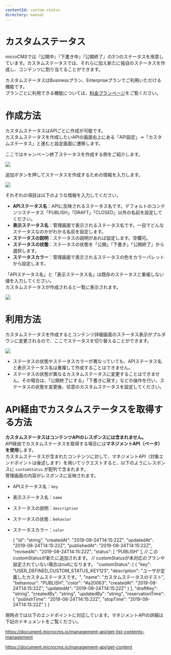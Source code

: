```yaml
---
contentId: custom-status
directory: manual
---
```


# カスタムステータス

microCMSでは『公開中』『下書き中』『公開終了』の3つのステータスを用意しています。カスタムステータスでは、それらに加え新たに独自のステータスを作成し、コンテンツに割り当てることができます。

カスタムステータスはBusinessプラン、Enterpriseプランでご利用いただける機能です。  
プランごとに利用できる機能については、[料金プランページ](https://microcms.io/pricing)をご覧ください。

作成方法
====

カスタムステータスはAPIごとに作成が可能です。  
カスタムステータスを作成したいAPIの画面右上にある「API設定」→「カスタムステータス」と進むと設定画面に遷移します。  
  
ここではキャンペーン終了ステータスを作成する例をご紹介します。  
  
![](https://images.microcms-assets.io/assets/d6af1616730544a596d299c20834f460/6dacd3d1f3d14831bc3df2694323d7e8/CleanShot%202025-08-21%20at%2010.44.46.png)  
  
追加ボタンを押してステータスを作成するための情報を入力します。  
  
![](https://images.microcms-assets.io/assets/d6af1616730544a596d299c20834f460/766acff2264e4d60aca4b66d0b464a1a/%E4%BB%AE_%E3%82%AB%E3%82%B9%E3%82%BF%E3%83%A0%E3%82%B9%E3%83%86%E3%83%BC%E3%82%BF%E3%82%B9%E4%BD%9C%E6%88%90.jpg)  
  
それぞれの項目は以下のような情報を入力してください。

*   **APIステータス名**：APIに反映されるステータス名です。デフォルトのコンテンツステータス「PUBLISH」「DRAFT」「CLOSED」以外の名前を設定してください。
*   **表示ステータス名**：管理画面で表示されるステータス名です。一目でどんなステータスなのかがわかる名前を設定します。
*   **ステータスの説明**：ステータスの説明があれば設定します。空欄可。
*   **ステータスの状態**：ステータスの状態を「公開」「下書き」「公開終了」から選択します。
*   **ステータスカラー**：管理画面で表示されるステータスの色をカラーパレットから設定します。

  
「APIステータス名」と「表示ステータス名」は既存のステータスと重複しない値を入力してください。  
カスタムステータスが作成されると一覧に表示されます。  
  
![](https://images.microcms-assets.io/assets/d6af1616730544a596d299c20834f460/545895a67a7f4e7bb1aa5281e8aa65ba/CleanShot%202023-08-15%20at%2011.31.08.png)  

利用方法
====

カスタムステータスを作成するとコンテンツ詳細画面のステータス表示がプルダウンに変更されるので、ここでステータスを切り替えることができます。  
  
![](https://images.microcms-assets.io/assets/d6af1616730544a596d299c20834f460/ab2fa9868abe40f388539c6026b78524/CleanShot%202023-08-15%20at%2011.33.45.png)

*   ステータスの状態やステータスカラーが異なっていても、APIステータス名と表示ステータス名は重複して作成することはできません。
*   ステータスの状態が異なるカスタムステータスに変更することはできません。その場合は、「公開終了にする」「下書きに戻す」などの操作を行い、ステータスの状態を変更後、任意のカスタムステータスを設定してください。

API経由でカスタムステータスを取得する方法
======================

**カスタムステータスはコンテンツAPIのレスポンスには含まれません。**  
API経由でカスタムステータスを取得する場合には**マネジメントAPI（ベータ）を使用**します。  
カスタムステータスが含まれたコンテンツに対して、マネジメントAPI（対象エンドポイントは後述します）を用いてリクエストすると、以下のようにレスポンスに `customStatus` が配列で含まれます。  
管理画面の内容がレスポンスに反映されます。

*   APIステータス名：`key`
*   表示ステータス名：`name`
*   ステータスの説明：`description`
*   ステータスの状態：`behavior`
*   ステータスカラー：`color`

    {
      "id": "string",
      "createdAt": "2019-08-24T14:15:22Z",
      "updatedAt": "2019-08-24T14:15:22Z",
      "publishedAt": "2019-08-24T14:15:22Z",
      "revisedAt": "2019-08-24T14:15:22Z",
      "status": [
        "PUBLISH"
      ],
      // このcustomStatusが新たに追加されます。
      // customStatusが未対応のプランや設定されていない場合はnullになります。
      "customStatus": [
        {
          "key": "USER_DEFINED_CUSTOM_STATUS_KEY123",
          "description": "ユーザが定義したカスタムステータスです。",
          "name": "カスタムステータスのテスト",
          "behaviour": "PUBLISH",
          "color": "#a20063",
          "createdAt": "2019-08-24T14:15:22Z",
          "updatedAt": "2019-08-24T14:15:22Z"
        }
      ],
      "draftKey": "string",
      "createdBy": "string",
      "updatedBy": "string",
      "reservationTime": {
        "publishTime": "2019-08-24T14:15:22Z",
        "stopTime": "2019-08-24T14:15:22Z"
      }
    }

  
現時点では以下のエンドポイントに対応しています。マネジメントAPIの詳細は下記のドキュメントをご覧ください。

https://document.microcms.io/management-api/get-list-contents-management

https://document.microcms.io/management-api/get-content